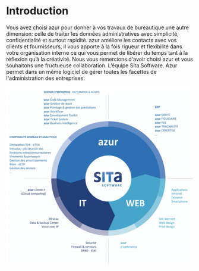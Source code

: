 # Introduction

Vous avez choisi azur pour donner à vos travaux de bureautique une autre dimension: celle de traiter les données administratives avec simplicité, confidentialité et surtout rapidité. azur améliore les contacts avec vos clients et fournisseurs, il vous apporte à la fois rigueur et flexibilité dans votre organisation interne ce qui vous permet de libérer du temps tant à la réflexion qu’à la créativité. Nous vous remercions d'avoir choisi azur et vous souhaitons une fructueuse collaboration. L’équipe Sita Software. Azur permet dans un même logiciel de gérer toutes les facettes de l'administration des entreprises.

![](.gitbook/assets/azur_ecosysteme.fr.png)
